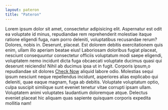 ```yaml
---
layout: pateron
title: "Pateron"
---
```


Lorem ipsum dolor sit amet, consectetur adipisicing elit. Aspernatur est odit ea voluptate id minus, repudiandae rem reprehenderit molestiae itaque ratione eligendi fuga, nam porro deleniti, voluptatibus recusandae rerum? Dolores, nobis in. Deserunt, placeat. Est dolorem debitis exercitationem quis enim, ullam illo aperiam beatae eius! Laboriosam doloribus fugiat placeat, nesciunt consequuntur consectetur officiis voluptatum modi saepe eligendi, voluptatem nemo incidunt dicta fuga obcaecati voluptate ducimus quasi qui deserunt reiciendis! Nihil ab ducimus ipsa ut in fugit. Corporis ipsum,o repudiandae sit dolores <a class="footer-social px-2 me-3 iscii" href="/">Check Now</a> aliquid labore odio. Molestias sequi ipsum nesciunt neque repellendus incidunt, asperiores alias explicabo qui deleniti, quae eaque magnam, fuga ab debitis. Voluptate voluptatum optio, culpa suscipit similique sunt eveniet tenetur vitae corrupti ipsam ullam. Voluptatem animi voluptates laudantium doloremque atque. Delectus eveniet placeat hic aliquam quas sapiente quisquam corporis expedita mollitia nam!